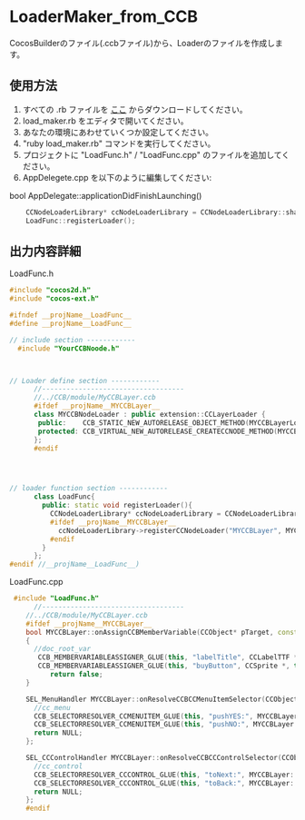 LoaderMaker_from_CCB
====================

 CocosBuilderのファイル(.ccbファイル)から、Loaderのファイルを作成します。

## 使用方法

1. すべての .rb ファイルを [ここ](https://github.com/kohashi/LoaderMaker_from_CCB/archive/master.zip "zip download") からダウンロードしてください。
2. load_maker.rb をエディタで開いてください。
3. あなたの環境にあわせていくつか設定してください。
4. "ruby load_maker.rb" コマンドを実行してください。
5. プロジェクトに "LoadFunc.h" / "LoadFunc.cpp" のファイルを追加してください。
6. AppDelegete.cpp を以下のように編集してください:

 bool AppDelegate::applicationDidFinishLaunching()
 
```cpp
    CCNodeLoaderLibrary* ccNodeLoaderLibrary = CCNodeLoaderLibrary::sharedCCNodeLoaderLibrary();
    LoadFunc::registerLoader(); 
```


## 出力内容詳細


LoadFunc.h

```cpp
#include "cocos2d.h"
#include "cocos-ext.h"

#ifndef __projName__LoadFunc__
#define __projName__LoadFunc__

// include section ------------ 
  #include "YourCCBNoode.h"



// Loader define section ------------ 
      //-----------------------------------
      //../CCB/module/MyCCBLayer.ccb
      #ifdef __projName__MYCCBLayer__
      class MYCCBNodeLoader : public extension::CCLayerLoader {
       public:    CCB_STATIC_NEW_AUTORELEASE_OBJECT_METHOD(MYCCBLayerLoader, loader);
       protected: CCB_VIRTUAL_NEW_AUTORELEASE_CREATECCNODE_METHOD(MYCCBLayer);
      };
      #endif




// loader function section ------------ 
      class LoadFunc{
        public: static void registerLoader(){
          CCNodeLoaderLibrary* ccNodeLoaderLibrary = CCNodeLoaderLibrary::sharedCCNodeLoaderLibrary();
          #ifdef __projName__MYCCBLayer__
            ccNodeLoaderLibrary->registerCCNodeLoader("MYCCBLayer", MYCCBLayerLoader::loader());
          #endif
        }
      };
#endif //__projName__LoadFunc__)

```









LoadFunc.cpp

```cpp
 #include "LoadFunc.h"
      //-----------------------------------
    //../CCB/module/MyCCBLayer.ccb
    #ifdef __projName__MYCCBLayer__
    bool MYCCBLayer::onAssignCCBMemberVariable(CCObject* pTarget, const char* pMemberVariableName, CCNode* pNode)
    {
      //doc_root_var 
       CCB_MEMBERVARIABLEASSIGNER_GLUE(this, "labelTitle", CCLabelTTF *, this->m_labelTitle);
       CCB_MEMBERVARIABLEASSIGNER_GLUE(this, "buyButton", CCSprite *, this->m_buyButton);
	      return false;
    }

    SEL_MenuHandler MYCCBLayer::onResolveCCBCCMenuItemSelector(CCObject * pTarget, const char* pSelectorName) {
      //cc_menu 
      CCB_SELECTORRESOLVER_CCMENUITEM_GLUE(this, "pushYES:", MYCCBLayer::pushYES);
      CCB_SELECTORRESOLVER_CCMENUITEM_GLUE(this, "pushNO:", MYCCBLayer::pushNO);
      return NULL;
    };

    SEL_CCControlHandler MYCCBLayer::onResolveCCBCCControlSelector(CCObject * pTarget, const char* pSelectorName) {
      //cc_control 
      CCB_SELECTORRESOLVER_CCCONTROL_GLUE(this, "toNext:", MYCCBLayer::toNext);
      CCB_SELECTORRESOLVER_CCCONTROL_GLUE(this, "toBack:", MYCCBLayer::toBack);
      return NULL;
    };
    #endif
```






